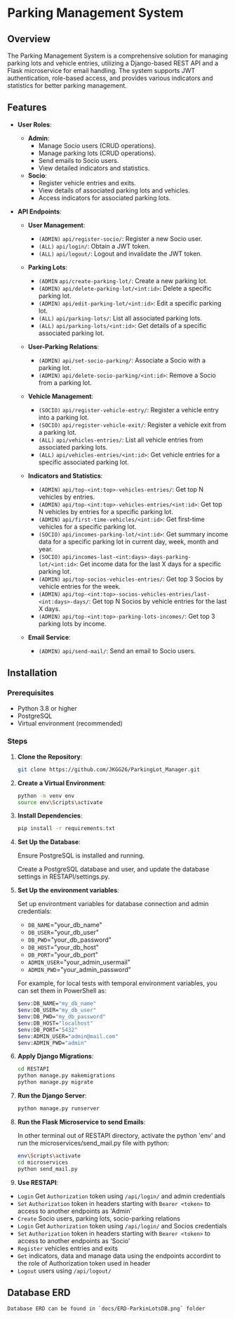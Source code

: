 # Parking Management System

## Overview

The Parking Management System is a comprehensive solution for managing parking lots and vehicle entries, utilizing a Django-based REST API and a Flask microservice for email handling. The system supports JWT authentication, role-based access, and provides various indicators and statistics for better parking management.

## Features

- **User Roles**:
  - **Admin**:
    - Manage Socio users (CRUD operations).
    - Manage parking lots (CRUD operations).
    - Send emails to Socio users.
    - View detailed indicators and statistics.
  - **Socio**:
    - Register vehicle entries and exits.
    - View details of associated parking lots and vehicles.
    - Access indicators for associated parking lots.

- **API Endpoints**:
  - **User Management**:
    - `(ADMIN)` `api/register-socio/`: Register a new Socio user.
    - `(ALL)` `api/login/`: Obtain a JWT token.
    - `(ALL)` `api/logout/`: Logout and invalidate the JWT token.
  
  - **Parking Lots**:
    - `(ADMIN` `api/create-parking-lot/`: Create a new parking lot.
    - `(ADMIN)` `api/delete-parking-lot/<int:id>`: Delete a specific parking lot.
    - `(ADMIN)` `api/edit-parking-lot/<int:id>`: Edit a specific parking lot.
    - `(ALL)` `api/parking-lots/`: List all associated parking lots.
    - `(ALL)` `api/parking-lots/<int:id>`: Get details of a specific associated parking lot.

  - **User-Parking Relations**:
    - `(ADMIN)` `api/set-socio-parking/`: Associate a Socio with a parking lot.
    - `(ADMIN)` `api/delete-socio-parking/<int:id>`: Remove a Socio from a parking lot.
  
  - **Vehicle Management**:
    - `(SOCIO)` `api/register-vehicle-entry/`: Register a vehicle entry into a parking lot.
    - `(SOCIO)` `api/register-vehicle-exit/`: Register a vehicle exit from a parking lot.
    - `(ALL)` `api/vehicles-entries/`: List all vehicle entries from associated parking lots.
    - `(ALL)` `api/vehicles-entries/<int:id>`: Get vehicle entries for a specific associated parking lot.

  - **Indicators and Statistics**:
    - `(ADMIN)` `api/top-<int:top>-vehicles-entries/`: Get top N vehicles by entries.
    - `(ADMIN)` `api/top-<int:top>-vehicles-entries/<int:id>`: Get top N vehicles by entries for a specific parking lot.
    - `(ADMIN)` `api/first-time-vehicles/<int:id>`: Get first-time vehicles for a specific parking lot.
    - `(SOCIO)` `api/incomes-parking-lot/<int:id>`: Get summary income data for a specific parking lot in current day, week, month and year.
    - `(SOCIO)` `api/incomes-last-<int:days>-days-parking-lot/<int:id>`: Get income data for the last X days for a specific parking lot.
    - `(ADMIN)` `api/top-socios-vehicles-entries/`: Get top 3 Socios by vehicle entries for the week.
    - `(ADMIN)` `api/top-<int:top>-socios-vehicles-entries/last-<int:days>-days/`: Get top N Socios by vehicle entries for the last X days.
    - `(ADMIN)` `api/top-<int:top>-parking-lots-incomes/`: Get top 3 parking lots by income.

  - **Email Service**:
    - `(ADMIN)` `api/send-mail/`: Send an email to Socio users.

## Installation

### Prerequisites

- Python 3.8 or higher
- PostgreSQL
- Virtual environment (recommended)

### Steps

1. **Clone the Repository**:
    ```bash
    git clone https://github.com/JKGG26/ParkingLot_Manager.git
    ```

2. **Create a Virtual Environment**:
    ```bash
    python -m venv env
    source env\Scripts\activate
    ```

3. **Install Dependencies**:
    ```bash
    pip install -r requirements.txt
    ```

4. **Set Up the Database**:

    Ensure PostgreSQL is installed and running.

    Create a PostgreSQL database and user, and update the database settings in RESTAPI/settings.py.

5. **Set Up the environment variables**:

    Set up environtment variables for database connection and admin credentials:

    - `DB_NAME`="your_db_name"
    - `DB_USER`="your_db_user"
    - `DB_PWD`="your_db_password"
    - `DB_HOST`="your_db_host"
    - `DB_PORT`="your_db_port"
    - `ADMIN_USER`="your_admin_usermail"
    - `ADMIN_PWD`="your_admin_password"

    For example, for local tests with temporal environment variables, you can set them in PowerShell as:

    ```bash
    $env:DB_NAME="my_db_name"
    $env:DB_USER="my_db_user"
    $env:DB_PWD="my_db_password"
    $env:DB_HOST="localhost"
    $env:DB_PORT="5432"
    $env:ADMIN_USER="admin@mail.com"
    $env:ADMIN_PWD="admin"
    ```

6. **Apply Django Migrations**:

    ```bash
    cd RESTAPI
    python manage.py makemigrations
    python manage.py migrate
    ```

7. **Run the Django Server**:
    ```bash
    python manage.py runserver
    ```

8. **Run the Flask Microservice to send Emails**:

    In other terminal out of RESTAPI directory, activate the python 'env' and run the microservices/send_mail.py file with python:

    ```bash
    env\Scripts\activate
    cd microservices
    python send_mail.py
    ```

9. **Use RESTAPI**:

  - `Login` Get `Authorization` token using `/api/login/` and admin credentials
  - `Set` `Authorization` token in headers starting with `Bearer <token>` to access to another endpoints as 'Admin'
  - `Create` Socio users, parking lots, socio-parking relations
  - `Login` Get `Authorization` token using `/api/login/` and Socios credentials
  - `Set` `Authorization` token in headers starting with `Bearer <token>` to access to another endpoints as 'Socio'
  - `Register` vehicles entries and exits
  - `Get` indicators, data and manage data using the endpoints accordint to the role of Authorization token used in header
  - `Logout` users using `/api/logout/`

  ## Database ERD

    Database ERD can be found in `docs/ERD-ParkinLotsDB.png` folder